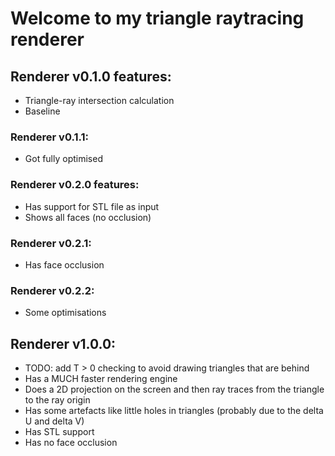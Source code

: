 # Welcome to my triangle raytracing renderer

## Renderer v0.1.0 features:
* Triangle-ray intersection calculation
* Baseline

### Renderer v0.1.1:
* Got fully optimised

### Renderer v0.2.0 features:
* Has support for STL file as input
* Shows all faces (no occlusion)

### Renderer v0.2.1:
* Has face occlusion

### Renderer v0.2.2:
* Some optimisations

## Renderer v1.0.0:
* TODO: add T > 0 checking to avoid drawing triangles that are behind
* Has a MUCH faster rendering engine
* Does a 2D projection on the screen and then ray traces from the triangle to the ray origin
* Has some artefacts like little holes in triangles (probably due to the delta U and delta V)
* Has STL support
* Has no face occlusion
